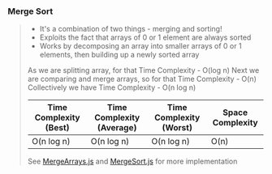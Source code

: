 ### Merge Sort

> - It's a combination of two things - merging and sorting!
> - Exploits the fact that arrays of 0 or 1 element are always sorted
> - Works by decomposing an array into smaller arrays of 0 or 1 elements, then building up a newly sorted array
>
> As we are splitting array, for that Time Complexity - O(log n)
> Next we are comparing and merge arrays, so for that Time Complexity - O(n)
> Collectively we have Time Complexity - O(n log n)
>
> | Time Complexity (Best) | Time Complexity (Average) | Time Complexity (Worst) | Space Complexity |
> | ---------------------- | ------------------------- | ----------------------- | ---------------- |
> | O(n log n)             | O(n log n)                | O(n log n)              | O(n)             |
>
> See [MergeArrays.js](MergeArrays.js) and [MergeSort.js](MergeSort.js) for more implementation
